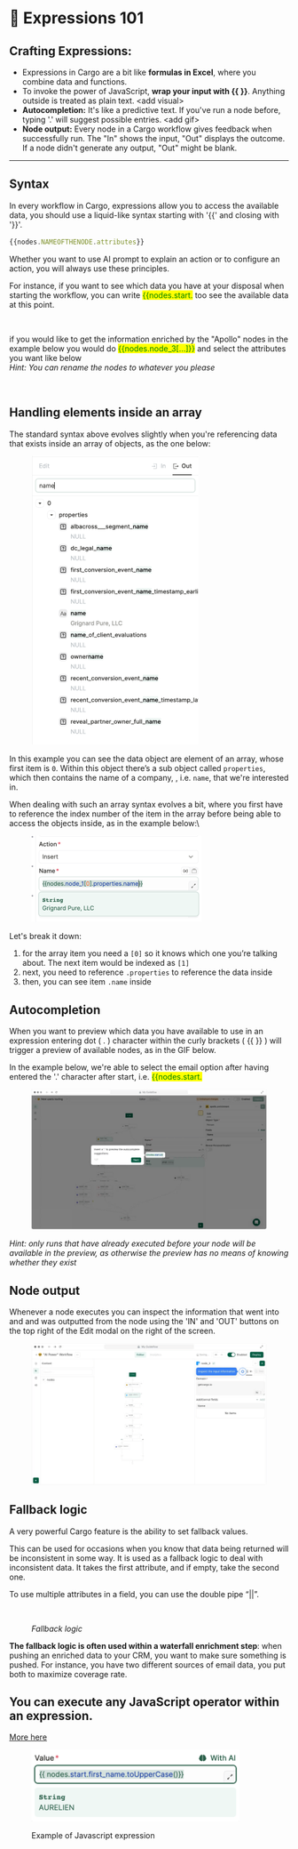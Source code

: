 # 🧢 Expressions 101

## **Crafting Expressions:**

* Expressions in Cargo are a bit like **formulas in Excel**, where you combine data and functions.
* To invoke the power of JavaScript, **wrap your input with \{{ \}}**. Anything outside is treated as plain text. \<add visual>
* **Autocompletion:** It's like a predictive text. If you've run a node before, typing '.' will suggest possible entries. \<add gif>
* **Node output:** Every node in a Cargo workflow gives feedback when successfully run. The  "In" shows the input, "Out" displays the outcome. If a node didn't generate any output, "Out" might be blank.

***

## Syntax

In every workflow in Cargo, expressions allow you to access the available data, you should use a liquid-like syntax starting with '\{{' and closing with '\}}'.&#x20;

```javascript
{{nodes.NAMEOFTHENODE.attributes}}
```

Whether you want to use AI prompt to explain an action or to configure an action, you will always use these principles.&#x20;

For instance, if you want to see which data you have at your disposal when starting the workflow, you can write <mark style="color:green;">\{{nodes.start.</mark> too see the available data at this point.&#x20;

<figure><img src="../../.gitbook/assets/Capture d’écran 2023-05-08 à 15.44.21.png" alt=""><figcaption></figcaption></figure>

if you would like to get the information enriched by the "Apollo" nodes in the example below you would do <mark style="color:green;">\{{nodes.node\_3\[...]\}}</mark> and select the attributes you want like below\
_Hint: You can rename the nodes to whatever you please_

<figure><img src="../../.gitbook/assets/Capture d’écran 2023-05-08 à 15.50.12.png" alt=""><figcaption></figcaption></figure>

## Handling elements inside an array

The standard syntax above evolves slightly when you're referencing data that exists inside an array of objects, as the one below:

<figure><img src="../../.gitbook/assets/image.png" alt="" width="301"><figcaption></figcaption></figure>

In this example you can see the data object are element of an array, whose first item is `0`. Within this object there’s a sub object called `properties`, which then contains the name of a company, , i.e. `name`, that we're interested in.

When dealing with such an array syntax evolves a bit, where you first have to reference the index number of the item in the array before being able to access the objects inside, as in the example below:\


<figure><img src="../../.gitbook/assets/image (1).png" alt="" width="307"><figcaption></figcaption></figure>

Let's break it down:

1. for the array item you need a `[0]` so it knows which one you’re talking about. The next item would be indexed as `[1]`
2. next, you need to reference `.properties` to reference the data inside
3. then, you can see item `.name` inside

## Autocompletion

When you want to preview which data you have available to use in an expression entering dot ( . ) character within the curly brackets ( \{{ \}} ) will trigger a preview of available nodes, as in the GIF below.

In the example below, we're able to select the email option after having entered the '.' character after start, i.e. <mark style="color:green;">\{{nodes.start.</mark>

<figure><img src="../../.gitbook/assets/Autocomplete (2) (1).gif" alt=""><figcaption></figcaption></figure>

_Hint: only runs that have already executed before your node will be available in the preview, as otherwise the preview has no means of knowing whether they exist_



## Node output

Whenever a node executes you can inspect the information that went into and and was outputted from the node using the 'IN' and 'OUT' buttons on the top right of the Edit modal on the right of the screen.

<figure><img src="../../.gitbook/assets/in-out.gif" alt=""><figcaption></figcaption></figure>



## Fallback logic

A very powerful Cargo feature is the ability to set fallback values.

This can be used for occasions when you know that data being returned will be inconsistent in some way. It is used as a fallback logic to deal with inconsistent data. It takes the first attribute, and if empty, take the second one.

To use multiple attributes in a field, you can use the double pipe “||”.&#x20;

<figure><img src="../../.gitbook/assets/Capture d’écran 2023-05-08 à 15.57.54.png" alt="" width="375"><figcaption><p><em>Fallback logic</em></p></figcaption></figure>



**The fallback logic is often used within a waterfall enrichment step**: when pushing an enriched data to your CRM, you want to make sure something is pushed. For instance, you have two different sources of email data, you put both to maximize coverage rate.



## You can execute any JavaScript operator within an expression.

[More here](https://docs.getcargo.io/expressions/expressions-101/javascript-snippets)

<figure><img src="../../.gitbook/assets/Screenshot 2023-05-08 at 7.58.35 PM.png" alt="" width="375"><figcaption><p>Example of Javascript expression</p></figcaption></figure>





